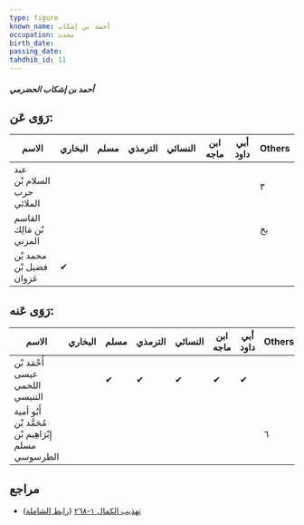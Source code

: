```yaml
---
type: figure
known_name: أحمد بن إشكاب
occupation: محدث
birth_date:
passing_date:
tahdhib_id: 11
---
```

##### أحمد بن إشكاب الحضرمي

## رَوَى عَن:
| الاسم                      | البخاري | مسلم | الترمذي | النسائي | ابن ماجه | أبي داود | Others |
| -------------------------- | ------- | ---- | ------- | ------- | -------- | -------- | ------ |
| عبد السلام بْن حرب الملائي |         |      |         |         |          |          | ٣      |
| القاسم بْن مَالِك المزني   |         |      |         |         |          |          | بخ     |
| محمد بْن فضيل بْن غزوان    | ✔       |      |         |         |          |          |        |
## رَوَى عَنه:
| الاسم                                                 | البخاري | مسلم | الترمذي | النسائي | ابن ماجه | أبي داود | Others |
| ----------------------------------------------------- | ------- | ---- | ------- | ------- | -------- | -------- | ------ |
| أَحْمَد بْن عيسى اللخمي التنيسي                       |         | ✔    | ✔       | ✔       | ✔        | ✔        |        |
| أَبُو أمية مُحَمَّد بْن إِبْرَاهِيم بْن مسلم الطرسوسي |         |      |         |         |          |          | ٦      |
## مراجع
- [تهذيب الكمال ١-٢٦٨](obsidian://open?vault=Tahdhib-al-Kamal&file=Figures/١١-أحمد%20بن%20إشكاب%20الحضرمي) ([رابط الشاملة](https://shamela.ws/book/3722/267))